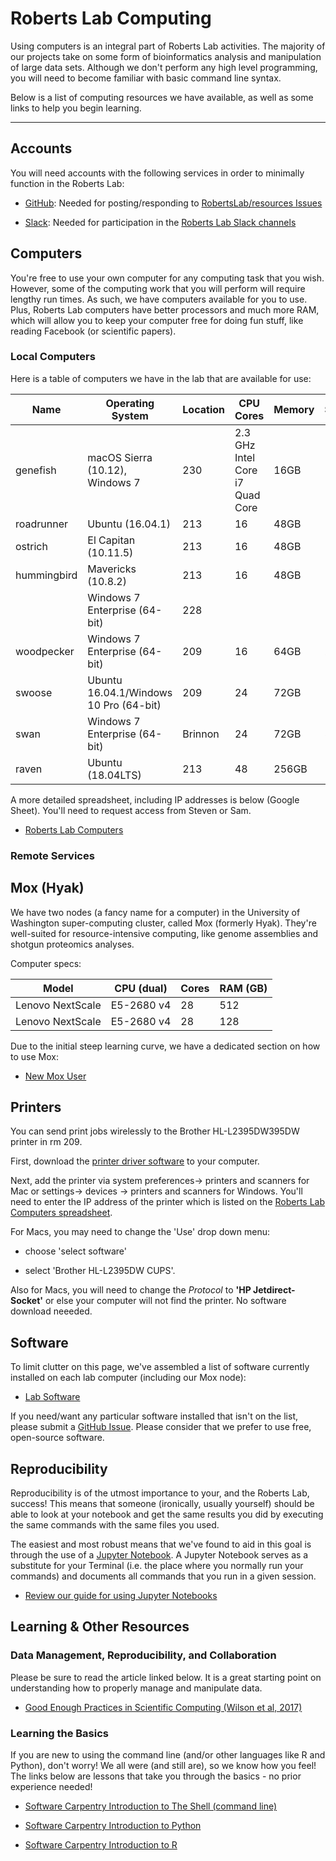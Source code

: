 # Roberts Lab Computing

Using computers is an integral part of Roberts Lab activities. The majority of our projects take on some form of bioinformatics analysis and manipulation of large data sets. Although we don't perform any high level programming, you will need to become familiar with basic command line syntax.

Below is a list of computing resources we have available, as well as some links to help you begin learning.

---

## Accounts

You will need accounts with the following services in order to minimally function in the Roberts Lab:

- [GitHub](https://github.com): Needed for posting/responding to [RobertsLab/resources Issues](https://github.com/RobertsLab/resources/issues)

- [Slack](https://slack.com): Needed for participation in the [Roberts Lab Slack channels](https://genefish.slack.com)

## Computers
You're free to use your own computer for any computing task that you wish. However, some of the computing work that you will perform will require lengthy run times. As such, we have computers available for you to use. Plus, Roberts Lab computers have better processors and much more RAM, which will allow you to keep your computer free for doing fun stuff, like reading Facebook (or scientific papers).

### Local Computers

Here is a table of computers we have in the lab that are available for use:

| Name        | Operating System                       | Location | CPU Cores                       | Memory          | Storage               | Primary Use                              | External Drives |
|-------------|----------------------------------------|----------|---------------------------------|-----------------|-----------------------|------------------------------------------|-----------------|
| genefish    | macOS Sierra (10.12), Windows 7        | 230      | 2.3 GHz Intel Core i7 Quad Core | 16GB            | 1TB                   |                                          |                 |
| roadrunner  | Ubuntu (16.04.1)                       | 213      | 16                              | 48GB            | 1.9TB                 |                                          |                 |
| ostrich     | El Capitan (10.11.5)                   | 213      | 16                              | 48GB            | 1.9TB                 |                                          |                 |
| hummingbird | Mavericks (10.8.2)                     | 213      | 16                              | 48GB            | 1.9TB                 |                                          | 1.5TB           |
|             | Windows 7 Enterprise (64-bit)          | 228      |                                 |                 |                       | qPCR                                     |                 |
| woodpecker  | Windows 7 Enterprise (64-bit)          | 209      | 16                              | 64GB            | 2TB                   | Bioanalyzer;NanoDrop;NanoPore;proteomics |                 |
| swoose      | Ubuntu 16.04.1/Windows 10 Pro (64-bit) | 209      | 24                              | 72GB            | 1.5TB                 | Sam                                      | 8TB             |
| swan        | Windows 7 Enterprise (64-bit)          | Brinnon  | 24                              | 72GB            | 500GB                 | titrator                                 |                 |
| raven       | Ubuntu (18.04LTS)                      | 213      | 48                              | 256GB           | 1TB                   |                                          | 2 x 1TB         |


A more detailed spreadsheet, including IP addresses is below (Google Sheet). You'll need to request access from Steven or Sam.

- [Roberts Lab Computers](https://docs.google.com/spreadsheets/d/1mtIITcjqZVEQtynYZFdOdx51uXTiXP7Jvvzv_SnWCDY/edit?usp=sharing)

### Remote Services



## Mox (Hyak)

We have two nodes (a fancy name for a computer) in the University of Washington super-computing cluster, called Mox (formerly Hyak). They're well-suited for resource-intensive computing, like genome assemblies and shotgun proteomics analyses.

Computer specs:

| Model | CPU (dual) | Cores | RAM (GB) |
| ----- | ---------- |----- | -------- |
| Lenovo NextScale | E5-2680 v4 | 28 | 512 |
| Lenovo NextScale | E5-2680 v4 | 28 | 128 |

Due to the initial steep learning curve, we have a dedicated section on how to use Mox:

- [New Mox User](mox_Adding-a-User.md)

## Printers
You can send print jobs wirelessly to the Brother HL-L2395DW395DW printer in rm 209.

First, download the [printer driver software](https://support.brother.com/g/b/downloadtop.aspx?c=us&lang=en&prod=hll2395dw_us_as) to your computer.

Next, add the printer via system preferences-> printers and scanners for Mac or settings-> devices -> printers and scanners for Windows. You'll need to enter the IP address of the printer which is listed on the [Roberts Lab Computers spreadsheet](https://docs.google.com/spreadsheets/d/1mtIITcjqZVEQtynYZFdOdx51uXTiXP7Jvvzv_SnWCDY/edit#gid=0).

For Macs, you may need to change the 'Use' drop down menu:

- choose 'select software'

- select 'Brother HL-L2395DW CUPS'.

Also for Macs, you will need to change the *Protocol* to **'HP Jetdirect-Socket'** or else your computer will not find the printer. No software download neeeded. 

## Software

To limit clutter on this page, we've assembled a list of software currently installed on each lab computer (including our Mox node):

- [Lab Software](Lab-Software.md)

If you need/want any particular software installed that isn't on the list, please submit a [GitHub Issue](https://github.com/RobertsLab/resources/issues). Please consider that we prefer to use free, open-source software.

## Reproducibility

Reproducibility is of the utmost importance to your, and the Roberts Lab, success! This means that someone (ironically, usually yourself) should be able to look at your notebook and get the same results you did by executing the same commands with the same files you used.

The easiest and most robust means that we've found to aid in this goal is through the use of a [Jupyter Notebook](http://jupyter.org/). A Jupyter Notebook serves as a substitute for your Terminal (i.e. the place where you normally run your commands) and documents all commands that you run in a given session.


- [Review our guide for using Jupyter Notebooks](Jupyter-Notebook-Guide.md)

## Learning & Other Resources

### Data Management, Reproducibility, and Collaboration

Please be sure to read the article linked below. It is a great starting point on understanding how to properly manage and manipulate data.

- [Good Enough Practices in Scientific Computing (Wilson et al, 2017)](http://journals.plos.org/ploscompbiol/article?id=10.1371/journal.pcbi.1005510)

### Learning the Basics

If you are new to using the command line (and/or other languages like R and Python), don't worry! We all were (and still are), so we know how you feel! The links below are lessons that take you through the basics - no prior experience needed!

- [Software Carpentry Introduction to The Shell (command line)](http://swcarpentry.github.io/shell-novice)

- [Software Carpentry Introduction to Python](http://swcarpentry.github.io/python-novice-inflammation)

- [Software Carpentry Introduction to R](http://swcarpentry.github.io/r-novice-inflammation)
